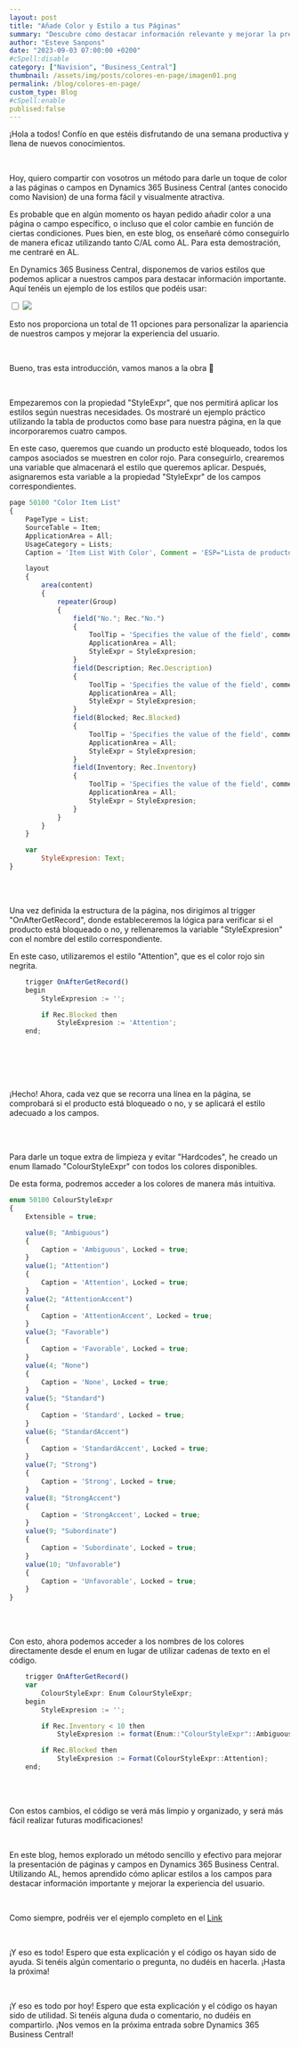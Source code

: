```yaml
---
layout: post
title: "Añade Color y Estilo a tus Páginas"
summary: "Descubre cómo destacar información relevante y mejorar la presentación de tus páginas y campos. Aprende a aplicar estilos y colores de manera sencilla y efectiva, utilizando AL y Enums."
author: "Esteve Sanpons"
date: "2023-09-03 07:00:00 +0200"
#cSpell:disable
category: ["Navision", "Business_Central"]
thumbnail: /assets/img/posts/colores-en-page/imagen01.png
permalink: /blog/colores-en-page/
custom_type: Blog
#cSpell:enable
publised:false
---
```


¡Hola a todos! Confío en que estéis disfrutando de una semana productiva y llena de nuevos conocimientos.

<br>

Hoy, quiero compartir con vosotros un método para darle un toque de color a las páginas o campos en Dynamics 365 Business Central (antes conocido como Navision) de una forma fácil y visualmente atractiva.

Es probable que en algún momento os hayan pedido añadir color a una página o campo específico, o incluso que el color cambie en función de ciertas condiciones. Pues bien, en este blog, os enseñaré cómo conseguirlo de manera eficaz utilizando tanto C/AL como AL. Para esta demostración, me centraré en AL.

En Dynamics 365 Business Central, disponemos de varios estilos que podemos aplicar a nuestros campos para destacar información importante. Aquí tenéis un ejemplo de los estilos que podéis usar:

<input type="checkbox" id="image-checkbox-02" class="image-checkbox">
<label for="image-checkbox-02"  class="image-label">
    <img class="img-container" src="/assets/img/posts/colores-en-page/imagen02.png">
</label>

<br>

Esto nos proporciona un total de 11 opciones para personalizar la apariencia de nuestros campos y mejorar la experiencia del usuario.

<br>

Bueno, tras esta introducción, vamos manos a la obra 🤗

<br>

Empezaremos con la propiedad "StyleExpr", que nos permitirá aplicar los estilos según nuestras necesidades. Os mostraré un ejemplo práctico utilizando la tabla de productos como base para nuestra página, en la que incorporaremos cuatro campos.

En este caso, queremos que cuando un producto esté bloqueado, todos los campos asociados se muestren en color rojo. Para conseguirlo, crearemos una variable que almacenará el estilo que queremos aplicar. Después, asignaremos esta variable a la propiedad "StyleExpr" de los campos correspondientes.

```javascript
page 50100 "Color Item List"
{
    PageType = List;
    SourceTable = Item;
    ApplicationArea = All;
    UsageCategory = Lists;
    Caption = 'Item List With Color', Comment = 'ESP="Lista de productos con color"';

    layout
    {
        area(content)
        {
            repeater(Group)
            {
                field("No."; Rec."No.")
                {
                    ToolTip = 'Specifies the value of the field', comment = 'ESP="Especifica el valor del campo"';
                    ApplicationArea = All;
                    StyleExpr = StyleExpresion;
                }
                field(Description; Rec.Description)
                {
                    ToolTip = 'Specifies the value of the field', comment = 'ESP="Especifica el valor del campo"';
                    ApplicationArea = All;
                    StyleExpr = StyleExpresion;
                }
                field(Blocked; Rec.Blocked)
                {
                    ToolTip = 'Specifies the value of the field', comment = 'ESP="Especifica el valor del campo"';
                    ApplicationArea = All;
                    StyleExpr = StyleExpresion;
                }
                field(Inventory; Rec.Inventory)
                {
                    ToolTip = 'Specifies the value of the field', comment = 'ESP="Especifica el valor del campo"';
                    ApplicationArea = All;
                    StyleExpr = StyleExpresion;
                }
            }
        }
    }

    var
        StyleExpresion: Text;
}
```

<br><br>

Una vez definida la estructura de la página, nos dirigimos al trigger "OnAfterGetRecord", donde estableceremos la lógica para verificar si el producto está bloqueado o no, y rellenaremos la variable "StyleExpresion" con el nombre del estilo correspondiente.

En este caso, utilizaremos el estilo "Attention", que es el color rojo sin negrita.

```javascript
    trigger OnAfterGetRecord()
    begin
        StyleExpresion := '';

        if Rec.Blocked then
            StyleExpresion := 'Attention';
    end;

```

<br><br><br><br>

¡Hecho! Ahora, cada vez que se recorra una línea en la página, se comprobará si el producto está bloqueado o no, y se aplicará el estilo adecuado a los campos.

<br><br>

Para darle un toque extra de limpieza y evitar "Hardcodes", he creado un enum llamado "ColourStyleExpr" con todos los colores disponibles.

De esta forma, podremos acceder a los colores de manera más intuitiva.

```javascript
enum 50100 ColourStyleExpr
{
    Extensible = true;

    value(0; "Ambiguous")
    {
        Caption = 'Ambiguous', Locked = true;
    }
    value(1; "Attention")
    {
        Caption = 'Attention', Locked = true;
    }
    value(2; "AttentionAccent")
    {
        Caption = 'AttentionAccent', Locked = true;
    }
    value(3; "Favorable")
    {
        Caption = 'Favorable', Locked = true;
    }
    value(4; "None")
    {
        Caption = 'None', Locked = true;
    }
    value(5; "Standard")
    {
        Caption = 'Standard', Locked = true;
    }
    value(6; "StandardAccent")
    {
        Caption = 'StandardAccent', Locked = true;
    }
    value(7; "Strong")
    {
        Caption = 'Strong', Locked = true;
    }
    value(8; "StrongAccent")
    {
        Caption = 'StrongAccent', Locked = true;
    }
    value(9; "Subordinate")
    {
        Caption = 'Subordinate', Locked = true;
    }
    value(10; "Unfavorable")
    {
        Caption = 'Unfavorable', Locked = true;
    }
}

```

<br><br>

Con esto, ahora podemos acceder a los nombres de los colores directamente desde el enum en lugar de utilizar cadenas de texto en el código.

```javascript
    trigger OnAfterGetRecord()
    var
        ColourStyleExpr: Enum ColourStyleExpr;
    begin
        StyleExpresion := '';

        if Rec.Inventory < 10 then
            StyleExpresion := format(Enum::"ColourStyleExpr"::Ambiguous);

        if Rec.Blocked then
            StyleExpresion := Format(ColourStyleExpr::Attention);
    end;

```

<br><br>

Con estos cambios, el código se verá más limpio y organizado, y será más fácil realizar futuras modificaciones!

<br>

En este blog, hemos explorado un método sencillo y efectivo para mejorar la presentación de páginas y campos en Dynamics 365 Business Central. Utilizando AL, hemos aprendido cómo aplicar estilos a los campos para destacar información importante y mejorar la experiencia del usuario.

<br>

Como siempre, podréis ver el ejemplo completo en el [Link](https://github.com/Esanpons/ejemplos-blog/tree/main/AL/ColorEnCamposDePage)

<br>

¡Y eso es todo! Espero que esta explicación y el código os hayan sido de ayuda. Si tenéis algún comentario o pregunta, no dudéis en hacerla. ¡Hasta la próxima!

<br>

¡Y eso es todo por hoy! Espero que esta explicación y el código os hayan sido de utilidad. Si tenéis alguna duda o comentario, no dudéis en compartirlo. ¡Nos vemos en la próxima entrada sobre Dynamics 365 Business Central!
